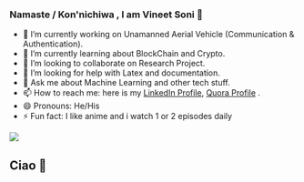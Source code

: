 ### Namaste / Kon'nichiwa , I am Vineet Soni 👋

- 🔭 I’m currently working on Unamanned Aerial Vehicle (Communication & Authentication).
- 🌱 I’m currently learning about BlockChain and Crypto.
- 👯 I’m looking to collaborate on Research Project.
- 🤔 I’m looking for help with Latex and documentation.
- 💬 Ask me about Machine Learning and other tech stuff.
- 📫 How to reach me: here is my [LinkedIn Profile](https://www.linkedin.com/in/vineet-soni-61931714b/), [Quora Profile](https://www.quora.com/profile/Vineet-Soni-5) .
- 😄 Pronouns: He/His
- ⚡ Fun fact: I like anime and i watch 1 or 2 episodes daily

<img src= "https://github-readme-stats.vercel.app/api?username=vineetson&&show_icons=true&title_color=ffffff&icon_color=bb2acf&text_color=daf7dc&bg_color=151515">

## Ciao 👋
